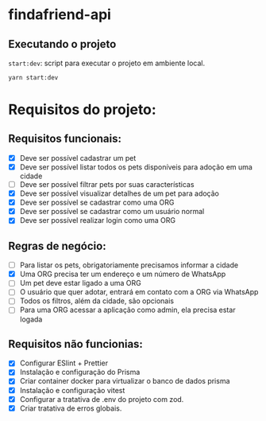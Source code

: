 # findafriend-api

## Executando o projeto

`start:dev`: script para executar o projeto em ambiente local.

```sh
yarn start:dev
```

# Requisitos do projeto:

## Requisitos funcionais:

- [x] Deve ser possível cadastrar um pet
- [x] Deve ser possível listar todos os pets disponíveis para adoção em uma cidade
- [ ] Deve ser possível filtrar pets por suas características
- [x] Deve ser possível visualizar detalhes de um pet para adoção
- [x] Deve ser possível se cadastrar como uma ORG
- [x] Deve ser possível se cadastrar como um usuário normal
- [x] Deve ser possível realizar login como uma ORG

## Regras de negócio:

- [ ] Para listar os pets, obrigatoriamente precisamos informar a cidade
- [x] Uma ORG precisa ter um endereço e um número de WhatsApp
- [ ] Um pet deve estar ligado a uma ORG
- [ ] O usuário que quer adotar, entrará em contato com a ORG via WhatsApp
- [ ] Todos os filtros, além da cidade, são opcionais
- [ ] Para uma ORG acessar a aplicação como admin, ela precisa estar logada

## Requisitos não funcionias:

- [x] Configurar ESlint + Prettier
- [x] Instalação e configuração do Prisma
- [x] Criar container docker para virtualizar o banco de dados prisma
- [x] Instalação e configuração vitest
- [x] Configurar a tratativa de .env do projeto com zod.
- [x] Criar tratativa de erros globais.
